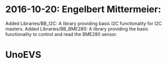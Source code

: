 # 2016-10-20: Engelbert Mittermeier:
Added Libraries/BB_I2C:
A library providing basic I2C functionality for I2C masters.
Added Libraries/BB_BME280:
A library providing the basic functionality to control and read the BME280 sensor.

# UnoEVS
